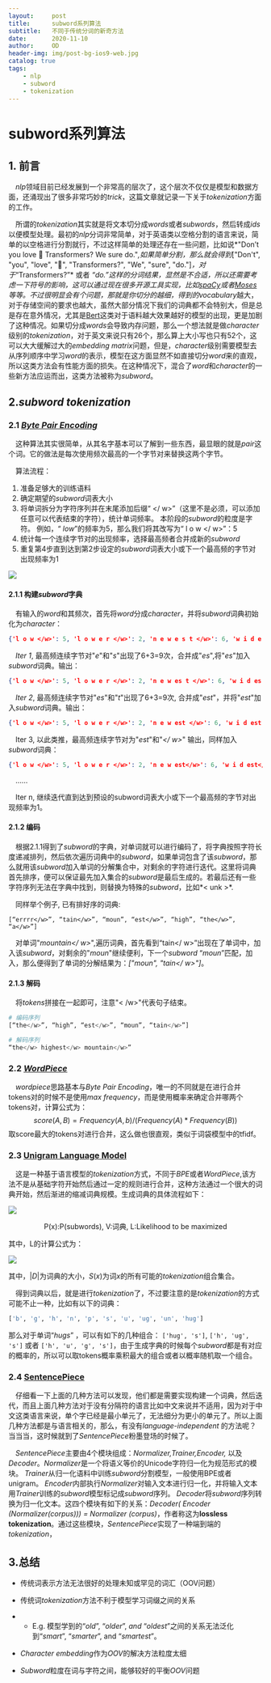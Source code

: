 ```yaml
---
layout:     post
title:      subword系列算法
subtitle:   不同于传统分词的新奇方法
date:       2020-11-10
author:     OD
header-img: img/post-bg-ios9-web.jpg
catalog: true
tags:
    - nlp
    - subword
    - tokenization
---
```


# subword系列算法

## 1. 前言

&emsp;*nlp*领域目前已经发展到一个非常高的层次了，这个层次不仅仅是模型和数据方面，还涌现出了很多非常巧妙的*trick*，这篇文章就记录一下关于*tokenization*方面的工作。

&emsp;所谓的*tokenization*其实就是将文本切分成*words*或者*subwords*，然后转成*ids*以便模型处理。最初的*nlp*分词非常简单，对于英语类以空格分割的语言来说，简单的以空格进行分割就行，不过这样简单的处理还存在一些问题，比如说*"Don’t you love 🤗 Transformers? We sure do."*,如果简单分割，那么就会得到*["Don't", "you", "love", "🤗", "Transformers?", "We", "sure", "do."]*，对于*“Transformers?”* 或者 *“do.”*这样的分词结果，显然是不合适，所以还需要考虑一下符号的影响，这可以通过现在很多开源工具实现，比如*[spaCy](https://spacy.io/)*或者[Moses](http://www.statmt.org/moses/?n=Development.GetStarted)等等。不过很明显会有个问题，那就是你切分的越细，得到的*vocabulary*越大，对于存储空间的要求也越大，虽然大部分情况下我们的词典都不会特别大，但是总是存在意外情况，尤其是[Bert](https://onedreame.github.io/2020/10/31/bert%E5%AE%B6%E6%97%8F/)这类对于语料越大效果越好的模型的出现，更是加剧了这种情况。如果切分成*words*会导致内存问题，那么一个想法就是做*character*级别的*tokenization*，对于英文来说只有26个，那么算上大小写也只有52个，这可以大大缓解过大的*embedding matrix*问题，但是，*character*级别需要模型去从序列顺序中学习*word*的表示，模型在这方面显然不如直接切分*word*来的直观，所以这类方法会有性能方面的损失。在这种情况下，混合了*word*和*character*的一些新方法应运而出，这类方法被称为*subword*。

## 2.*subword* *tokenization*

### 2.1 [*Byte Pair Encoding*](https://arxiv.org/abs/1508.07909)

&emsp;这种算法其实很简单，从其名字基本可以了解到一些东西，最显眼的就是*pair*这个词。它的做法是每次使用频次最高的一个字节对来替换这两个字节。

&emsp;算法流程：

1. 准备足够大的训练语料
2. 确定期望的*subword*词表大小
3. 将单词拆分为字符序列并在末尾添加后缀“ </ w>”（这里不是必须，可以添加任意可以代表结束的字符），统计单词频率。 本阶段的*subword*的粒度是字符。 例如，“ *low*”的频率为5，那么我们将其改写为“ l o w </ w>”：5
4. 统计每一个连续字节对的出现频率，选择最高频者合并成新的*subword*
5. 重复第4步直到达到第2步设定的*subword*词表大小或下一个最高频的字节对出现频率为1

![](https://miro.medium.com/max/970/1*_bpIUb6YZr6DOMLAeSU2WA.png)

#### 2.1.1 构建*subword*字典

&emsp;有输入的*word*和其频次，首先将*word*分成*character*，并将*subword*词典初始化为*character*：

```json
{'l o w </w>': 5, 'l o w e r </w>': 2, 'n e w e s t </w>': 6, 'w i d e s t </w>': 3}
```

&emsp;*Iter 1*, 最高频连续字节对"*e*"和"*s*"出现了6+3=9次，合并成"*es*",将"*es*"加入*subword*词典。输出：

```json
{'l o w </w>': 5, 'l o w e r </w>': 2, 'n e w es t </w>': 6, 'w i d es t </w>': 3}
```

&emsp;*Iter 2*, 最高频连续字节对"*es*"和"*t*"出现了6+3=9次, 合并成"*est*"，并将"*est*"加入*subword*词典。输出：

```json
{'l o w </w>': 5, 'l o w e r </w>': 2, 'n e w est </w>': 6, 'w i d est </w>': 3}
```

&emsp;Iter 3, 以此类推，最高频连续字节对为"*est*"和"*</ w>*" 输出，同样加入*subword*词典：

```json
{'l o w </w>': 5, 'l o w e r </w>': 2, 'n e w est</w>': 6, 'w i d est</w>': 3}
```

&emsp;……

&emsp;Iter n, 继续迭代直到达到预设的subword词表大小或下一个最高频的字节对出现频率为1。

#### 2.1.2 编码

&emsp;根据2.1.1得到了*subword*的字典，对单词就可以进行编码了，将字典按照字符长度递减排列，然后依次遍历词典中的*subword*，如果单词包含了该*subword*，那么就用该*subword*加入单词的分解集合中，对剩余的字符进行迭代。这里将词典首先排序，便可以保证最先加入集合的*subword*是最后生成的。若最后还有一些字符序列无法在字典中找到，则替换为特殊的*subword*，比如*< unk >*.

&emsp;同样举个例子, 已有排好序的词典:

```text
[“errrr</w>”, “tain</w>”, “moun”, “est</w>”, “high”, “the</w>”, “a</w>”]
```

&emsp;对单词"*mountain</ w>*",遍历词典，首先看到“tain</ w>”出现在了单词中，加入该*subword*，对剩余的"*moun*"继续便利，下一个*subword* “*moun*”匹配，加入，那么便得到了单词的分解结果为：*["moun", "tain</ w>"]*。

#### 2.1.3 解码

&emsp;将*tokens*拼接在一起即可，注意"< /w>"代表句子结束。

```python
# 编码序列
[“the</w>”, “high”, “est</w>”, “moun”, “tain</w>”]

# 解码序列
“the</w> highest</w> mountain</w>”
```

### 2.2 [*WordPiece*](https://static.googleusercontent.com/media/research.google.com/ja//pubs/archive/37842.pdf)

&emsp;*wordpiece*思路基本与*Byte Pair Encoding*，唯一的不同就是在进行合并tokens对的时候不是使用*max frequency*，而是使用概率来确定合并哪两个tokens对，计算公式为：
$$
score(A,B)=Frequency(A,b)/(Frequency(A)*Frequency(B))
$$
取score最大的tokens对进行合并，这么做也很直观，类似于词袋模型中的tfidf。

### 2.3 [Unigram Language Model](https://arxiv.org/pdf/1804.10959.pdf)

&emsp;这是一种基于语言模型的*tokenization*方式，不同于*BPE*或者*WordPiece*,该方法不是从基础字符开始然后通过一定的规则进行合并，这种方法通过一个很大的词典开始，然后渐进的缩减词典规模。生成词典的具体流程如下：

![](https://miro.medium.com/max/712/1*9CPFFg-ilQrcPfWT8J6_ug.png)

<center>P(x):P(subwords), V:词典, L:Likelihood to be maximized</center>

其中，L的计算公式为：

![](https://miro.medium.com/max/1012/1*3Uwgh_Z8uSX13jHZBoNjrA.png)

其中，$|D|$为词典的大小，$S(x)$为词*x*的所有可能的*tokenization*组合集合。

&emsp;得到词典以后，就是进行*tokenization*了，不过要注意的是*tokenization*的方式可能不止一种，比如有以下的词典：

```python
['b', 'g', 'h', 'n', 'p', 's', 'u', 'ug', 'un', 'hug']
```

那么对于单词“*hugs*” ，可以有如下的几种组合： `['hug', 's']`, `['h', 'ug', 's']` 或者 `['h', 'u', 'g', 's']`，由于生成字典的时候每个*subword*都是有对应的概率的，所以可以取tokens概率乘积最大的组合或者以概率随机取一个组合。

### 2.4 [SentencePiece](https://arxiv.org/pdf/1808.06226.pdf)

&emsp;仔细看一下上面的几种方法可以发现，他们都是需要实现构建一个词典，然后迭代，而且上面几种方法对于没有分隔符的语言比如中文来说并不适用，因为对于中文这类语言来说，单个字已经是最小单元了，无法细分为更小的单元了。所以上面几种方法都是与语言相关的，那么，有没有*language-independent* 的方法呢？当当当，这时候就到了*SentencePiece*粉墨登场的时候了。

&emsp;*SentencePiece*主要由4个模块组成：*Normalizer,Trainer,Encoder,*  以及*Decoder*。*Normalizer*是一个将语义等价的Unicode字符归一化为规范形式的模块。  *Trainer*从归一化语料中训练*subword*分割模型，一般使用BPE或者unigram。 *Encoder*内部执行*Normalizer*对输入文本进行归一化，并将输入文本用*Trainer*训练的*subword*模型标记成*subword*序列。 *Decoder*将*subword*序列转换为归一化文本。这四个模块有如下的关系：*Decoder( Encoder (Normalizer(corpus))) = Normalizer (corpus)*，作者称这为**lossless tokenization**。通过这些模块，*SentencePiece*实现了一种端到端的*tokenization*，

## 3.总结

- 传统词表示方法无法很好的处理未知或罕见的词汇（OOV问题）

- 传统词*tokenization*方法不利于模型学习词缀之间的关系

- - E.g. 模型学到的“*old*”, “*older*”, *and* “*oldest*”之间的关系无法泛化到“*smart*”, “*smarter*”, and “*smartest*”。

- *Character* *embedding*作为*OOV*的解决方法粒度太细

- *Subword*粒度在词与字符之间，能够较好的平衡*OOV*问题